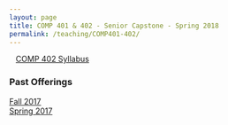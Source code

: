 ```yaml
---
layout: page
title: COMP 401 & 402 - Senior Capstone - Spring 2018
permalink: /teaching/COMP401-402/
---
```


&nbsp;&nbsp;&nbsp;[COMP 402 Syllabus](/teaching/COMP401-402/comp402-syllabus.pdf)  

### Past Offerings

[Fall 2017](/teaching/COMP401-402/fa17/)  
[Spring 2017](/teaching/COMP401-402/sp17/)  
